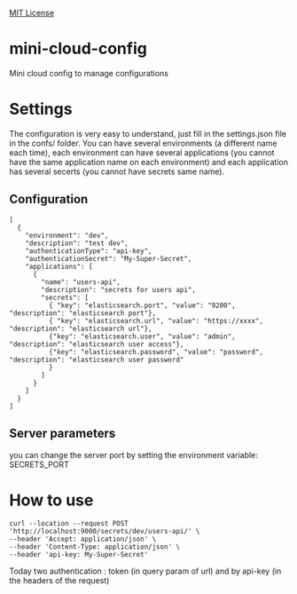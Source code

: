 [MIT License](./license.md)
 
# mini-cloud-config
Mini cloud config to manage configurations

# Settings
The configuration is very easy to understand, just fill in the settings.json file in the confs/ folder.
You can have several environments (a different name each time), each environment can have several applications (you cannot have the same application name on each environment) and each application has several secerts (you cannot have secrets same name).

## Configuration
```
[
  {
    "environment": "dev",
    "description": "test dev",
    "authenticationType": "api-key",
    "authenticationSecret": "My-Super-Secret",
    "applications": [
      {
        "name": "users-api",
        "description": "secrets for users api",
        "secrets": [
          { "key": "elasticsearch.port", "value": "9200", "description": "elasticsearch port"},
          { "key": "elasticsearch.url", "value": "https://xxxx", "description": "elasticsearch url"},
          {"key": "elasticsearch.user", "value": "admin", "description": "elasticsearch user access"},
          {"key": "elasticsearch.password", "value": "password", "description": "elasticsearch user password"
          }
        ]
      }
    ]
  }
]
```

## Server parameters
you can change the server port by setting the environment variable: SECRETS_PORT

# How to use
```
curl --location --request POST 'http://localhost:9000/secrets/dev/users-api/' \
--header 'Accept: application/json' \
--header 'Content-Type: application/json' \
--header 'api-key: My-Super-Secret'
```

Today two authentication : token (in query param of url) and by api-key (in the headers of the request)

